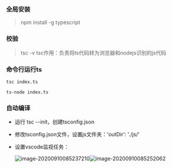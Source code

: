 ### 全局安装
> npm install -g typescript

### 校验
> tsc -v
> tsc作用：负责将ts代码转为浏览器和nodejs识别的js代码

### 命令行运行ts
```
tsc index.ts

ts-node index.ts
```

### 自动编译
* 运行 tsc --init，创建tsconfig.json

* 修改tsconfig.json文件，设置js文件夹：'outDir': './js/'

* 设置vscode监视任务：

    ![image-20200910085237210](C:\Users\asus\AppData\Roaming\Typora\typora-user-images\image-20200910085237210.png)![image-20200910085252062](C:\Users\asus\AppData\Roaming\Typora\typora-user-images\image-20200910085252062.png)